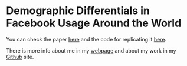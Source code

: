 # Demographic Differentials in Facebook Usage Around the World

You can check the paper [here](https://arxiv.org/abs/1905.09105 "Demographic Differentials in Facebook Usage Around the World") and the code for replicating it [here](https://github.com/SofiaG1l/Using_Facebook_API "Using Facebook API").

There is more info about me in my [webpage](https://sofiag1l.github.io/ "Sofia Gil-Clavel") and about my work in my [Github](https://github.com/SofiaG1l "SofiaG1l") site. 
